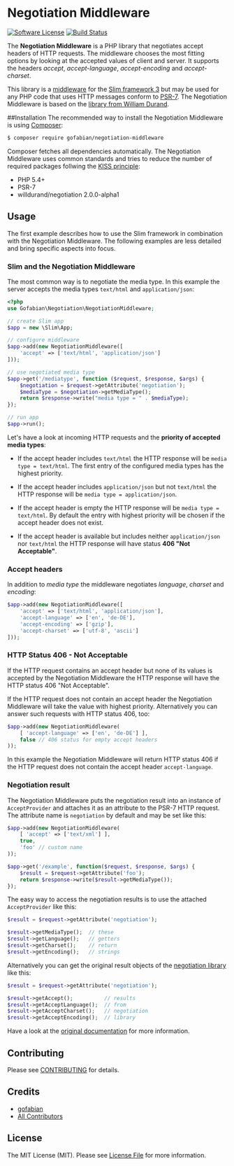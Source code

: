 # Negotiation Middleware

[![Software License][ico-license]][license]
[![Build Status][ico-travis]][link-travis]

[link-travis]: https://travis-ci.org/gofabian/negotiation-middleware

[ico-version]: https://img.shields.io/packagist/v/league/:package_name.svg?style=flat-square
[ico-license]: https://img.shields.io/badge/license-MIT-brightgreen.svg?style=flat-square
[ico-travis]: https://img.shields.io/travis/thephpleague/:package_name/master.svg?style=flat-square
[ico-scrutinizer]: https://img.shields.io/scrutinizer/coverage/g/thephpleague/:package_name.svg?style=flat-square
[ico-code-quality]: https://img.shields.io/scrutinizer/g/thephpleague/:package_name.svg?style=flat-square
[ico-downloads]: https://img.shields.io/packagist/dt/league/:package_name.svg?style=flat-square


The **Negotiation Middleware** is a PHP library that negotiates accept headers of HTTP requests. The middleware chooses the most fitting options by looking at the accepted values of client and server. It supports the headers *accept*, *accept-language*, *accept-encoding* and *accept-charset*.

This library is a [middleware][] for the [Slim framework 3][slim] but may be used for any PHP code that uses HTTP messages conform to [PSR-7][psr7]. The Negotiation Middleware is based on the [library from William Durand][negotiation].

[middleware]: http://www.slimframework.com/docs/concepts/middleware.html "Concept of Slim middleware"
[slim]:         http://www.slimframework.com/               "Slim - a PHP micro framework"
[psr7]:        http://www.php-fig.org/psr/psr-7/             "PSR-7 - HTTP message interfaces"
[negotiation]:  https://github.com/willdurand/Negotiation   "Negotiation library by William Durand"

##Installation
The recommended way to install the Negotiation Middleware is using [Composer][composer]:

[composer]: https://getcomposer.org/  "Composer - Dependency Manager for PHP"

``` bash
$ composer require gofabian/negotiation-middleware
```

Composer fetches all dependencies automatically. The Negotiation Middleware uses common standards and tries to reduce the number of required packages follwing the [KISS principle][kiss]:

[kiss]: https://en.wikipedia.org/wiki/KISS_principle  "Keep it simple, stupid"

- PHP 5.4+
- PSR-7
- willdurand/negotiation 2.0.0-alpha1

## Usage
The first example describes how to use the Slim framework in combination with the Negotiation Middleware. The following examples are less detailed and bring specific aspects into focus.

### Slim and the Negotiation Middleware

The most common way is to negotiate the media type. In this example the server accepts the media types `text/html` and `application/json`:

``` php
<?php
use Gofabian\Negotiation\NegotiationMiddleware;

// create Slim app
$app = new \Slim\App;

// configure middleware
$app->add(new NegotiationMiddleware([
    'accept' => ['text/html', 'application/json']
]));

// use negotiated media type
$app->get('/mediatype', function ($request, $response, $args) {
    $negotiation = $request->getAttribute('negotiation');
    $mediaType = $negotiation->getMediaType();
    return $response->write("media type = " . $mediaType);
});

// run app
$app->run();
```
Let's have a look at incoming HTTP requests and the **priority of accepted media types**:

* If the accept header includes `text/html` the HTTP response will be `media type = text/html`. The first entry of the configured media types has the highest priority.

* If the accept header includes `application/json` but not `text/html` the HTTP response will be `media type = application/json`.

* If the accept header is empty the HTTP response will be `media type = text/html`. By default the entry with highest priority will be chosen if the accept header does not exist.

* If the accept header is available but includes neither `application/json` nor `text/html` the HTTP response will have status **406 "Not Acceptable"**.

### Accept headers

In addition to *media type* the middleware negotiates *language*, *charset* and *encoding*:

``` php
$app->add(new NegotiationMiddleware([
    'accept' => ['text/html', 'application/json'],
    'accept-language' => ['en', 'de-DE'],
    'accept-encoding' => ['gzip'],
    'accept-charset' => ['utf-8', 'ascii']
]));
```

### HTTP Status 406 - Not Acceptable

If the HTTP request contains an accept header but none of its values is accepted by the Negotiation Middleware the HTTP response will have the HTTP status 406 "Not Acceptable".

If the HTTP request does not contain an accept header the Negotiation Middleware will take the value with highest priority. Alternatively you can answer such requests with HTTP status 406, too:

```php
$app->add(new NegotiationMiddleware(
    [ 'accept-language' => ['en', 'de-DE'] ],
    false // 406 status for empty accept headers
));
```
In this example the Negotiation Middleware will return HTTP status 406 if the HTTP request does not contain the accept header `accept-language`.

### Negotiation result

The Negotiation Middleware puts the negotiation result into an instance of `AcceptProvider` and attaches it as an attribute to the PSR-7 HTTP request. The attribute name is `negotiation` by default and may be set like this:

```php
$app->add(new NegotiationMiddleware(
    [ 'accept' => ['text/xml'] ],
    true,
    'foo' // custom name
));

$app->get('/example', function($request, $response, $args) {
    $result = $request->getAttribute('foo');
    return $response->write($result->getMediaType());
});
```

The easy way to access the negotiation results is to use the attached `AcceptProvider` like this:

```php
$result = $request->getAttribute('negotiation');

$result->getMediaType();  // these
$result->getLanguage();   // getters
$result->getCharset();    // return
$result->getEncoding();   // strings
```

Alternatively you can get the original result objects of the [negotiation library][negotiation] like this:

```php
$result = $request->getAttribute('negotiation');

$result->getAccept();          // results
$result->getAcceptLanguage();  // from
$result->getAcceptCharset();   // negotiation
$result->getAcceptEncoding();  // library
```

Have a look at the [original documentation][negotiation-doc] for more information.

[negotiation-doc]: http://williamdurand.fr/Negotiation/#accept-classes "Documentation of the negotiation library by William Durand"

## Contributing

Please see [CONTRIBUTING](CONTRIBUTING.md) for details.


## Credits

- [gofabian][link-author]
- [All Contributors][link-contributors]

[link-author]: https://github.com/gofabian
[link-contributors]: ../../contributors

## License

The MIT License (MIT). Please see [License File][license] for more information.

[license]: LICENSE.md   "MIT License"
